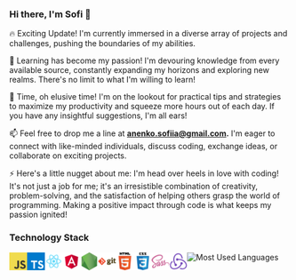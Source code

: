 ### Hi there, I'm Sofi 👋

🔥 Exciting Update! I'm currently immersed in a diverse array of projects and challenges, pushing the boundaries of my abilities.

🌱 Learning has become my passion! I'm devouring knowledge from every available source, constantly expanding my horizons and exploring new realms. There's no limit to what I'm willing to learn!

🤔 Time, oh elusive time! I'm on the lookout for practical tips and strategies to maximize my productivity and squeeze more hours out of each day. If you have any insightful suggestions, I'm all ears!

📫 Feel free to drop me a line at **anenko.sofiia@gmail.com.** I'm eager to connect with like-minded individuals, discuss coding, exchange ideas, or collaborate on exciting projects.

⚡ Here's a little nugget about me: I'm head over heels in love with coding! It's not just a job for me; it's an irresistible combination of creativity, problem-solving, and the satisfaction of helping others grasp the world of programming. Making a positive impact through code is what keeps my passion ignited!

### Technology Stack

<img align="left" alt="JavaScript" width="32px" src="https://raw.githubusercontent.com/github/explore/80688e429a7d4ef2fca1e82350fe8e3517d3494d/topics/javascript/javascript.png" />
<img align="left" alt="TypeScript" width="32px" src="https://raw.githubusercontent.com/github/explore/80688e429a7d4ef2fca1e82350fe8e3517d3494d/topics/typescript/typescript.png" />
<img align="left" alt="ReactJs" width="32px" src="https://raw.githubusercontent.com/github/explore/80688e429a7d4ef2fca1e82350fe8e3517d3494d/topics/react/react.png" />
<img align="left" alt="Angular(2+)" width="32px" src="https://raw.githubusercontent.com/github/explore/80688e429a7d4ef2fca1e82350fe8e3517d3494d/topics/angular/angular.png" />
<img align="left" alt="NodeJs" width="32px" src="https://raw.githubusercontent.com/github/explore/80688e429a7d4ef2fca1e82350fe8e3517d3494d/topics/nodejs/nodejs.png?" />
<img align="left" alt="Git" width="32px" src="https://raw.githubusercontent.com/github/explore/80688e429a7d4ef2fca1e82350fe8e3517d3494d/topics/git/git.png" />
<img align="left" alt="HTML5" width="32px" src="https://raw.githubusercontent.com/github/explore/80688e429a7d4ef2fca1e82350fe8e3517d3494d/topics/html/html.png" />
<img align="left" alt="CSS3" width="32px" src="https://raw.githubusercontent.com/github/explore/80688e429a7d4ef2fca1e82350fe8e3517d3494d/topics/css/css.png" />
<img align="left" alt="SCSS" width="32px" src="https://raw.githubusercontent.com/github/explore/80688e429a7d4ef2fca1e82350fe8e3517d3494d/topics/sass/sass.png" />
<img align="left" alt="Redux Toolkit" width="32px" src="https://raw.githubusercontent.com/github/explore/80688e429a7d4ef2fca1e82350fe8e3517d3494d/topics/redux/redux.png" />

![Most Used Languages](https://github-readme-stats.vercel.app/api/top-langs/?username=anenkosofi&layout=donut&langs_count=16)
